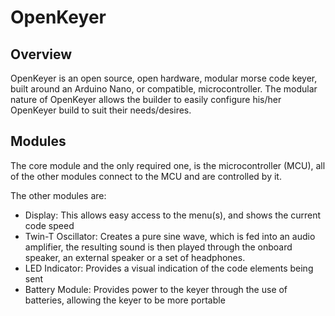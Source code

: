 # OpenKeyer
## Overview
OpenKeyer is an open source, open hardware, modular morse code keyer, built around an Arduino Nano, or compatible, microcontroller. The modular nature of OpenKeyer allows the builder to easily configure his/her OpenKeyer build to suit their needs/desires.

## Modules
The core module and the only required one, is the microcontroller (MCU), all of the other modules connect to the MCU and are controlled by it.

The other modules are:
- Display: This allows easy access to the menu(s), and shows the current code speed
- Twin-T Oscillator: Creates a pure sine wave, which is fed into an audio amplifier, the resulting sound is then played through the onboard speaker, an external speaker or a set of headphones.
- LED Indicator: Provides a visual indication of the code elements being sent
- Battery Module: Provides power to the keyer through the use of batteries, allowing the keyer to be more portable